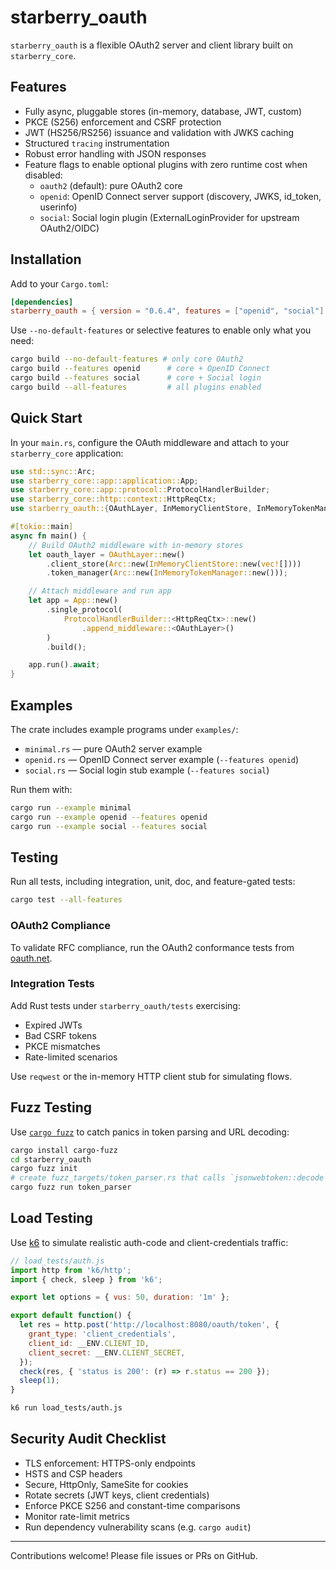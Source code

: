 # starberry_oauth

`starberry_oauth` is a flexible OAuth2 server and client library built on `starberry_core`.

## Features

- Fully async, pluggable stores (in-memory, database, JWT, custom)
- PKCE (S256) enforcement and CSRF protection
- JWT (HS256/RS256) issuance and validation with JWKS caching
- Structured `tracing` instrumentation
- Robust error handling with JSON responses
- Feature flags to enable optional plugins with zero runtime cost when disabled:
  - `oauth2` (default): pure OAuth2 core
  - `openid`: OpenID Connect server support (discovery, JWKS, id_token, userinfo)
  - `social`: Social login plugin (ExternalLoginProvider for upstream OAuth2/OIDC)

## Installation

Add to your `Cargo.toml`:

```toml
[dependencies]
starberry_oauth = { version = "0.6.4", features = ["openid", "social"] }
```

Use `--no-default-features` or selective features to enable only what you need:

```bash
cargo build --no-default-features # only core OAuth2
cargo build --features openid      # core + OpenID Connect
cargo build --features social      # core + Social login
cargo build --all-features         # all plugins enabled
```

## Quick Start

In your `main.rs`, configure the OAuth middleware and attach to your `starberry_core` application:

```rust
use std::sync::Arc;
use starberry_core::app::application::App;
use starberry_core::app::protocol::ProtocolHandlerBuilder;
use starberry_core::http::context::HttpReqCtx;
use starberry_oauth::{OAuthLayer, InMemoryClientStore, InMemoryTokenManager};

#[tokio::main]
async fn main() {
    // Build OAuth2 middleware with in-memory stores
    let oauth_layer = OAuthLayer::new()
        .client_store(Arc::new(InMemoryClientStore::new(vec![])))
        .token_manager(Arc::new(InMemoryTokenManager::new()));

    // Attach middleware and run app
    let app = App::new()
        .single_protocol(
            ProtocolHandlerBuilder::<HttpReqCtx>::new()
                .append_middleware::<OAuthLayer>()
        )
        .build();

    app.run().await;
}
```

## Examples

The crate includes example programs under `examples/`:

- `minimal.rs`    — pure OAuth2 server example
- `openid.rs`     — OpenID Connect server example (`--features openid`)
- `social.rs`     — Social login stub example (`--features social`)

Run them with:

```bash
cargo run --example minimal
cargo run --example openid --features openid
cargo run --example social --features social
```

## Testing

Run all tests, including integration, unit, doc, and feature-gated tests:

```bash
cargo test --all-features
```

### OAuth2 Compliance

To validate RFC compliance, run the OAuth2 conformance tests from [oauth.net](https://oauth.net/2/conformance/).

### Integration Tests

Add Rust tests under `starberry_oauth/tests` exercising:

- Expired JWTs
- Bad CSRF tokens
- PKCE mismatches
- Rate-limited scenarios

Use `reqwest` or the in-memory HTTP client stub for simulating flows.

## Fuzz Testing

Use [`cargo fuzz`](https://github.com/rust-fuzz/cargo-fuzz) to catch panics in token parsing and URL decoding:

```bash
cargo install cargo-fuzz
cd starberry_oauth
cargo fuzz init
# create fuzz_targets/token_parser.rs that calls `jsonwebtoken::decode` with random input
cargo fuzz run token_parser
```

## Load Testing

Use [k6](https://k6.io) to simulate realistic auth-code and client-credentials traffic:

```js
// load_tests/auth.js
import http from 'k6/http';
import { check, sleep } from 'k6';

export let options = { vus: 50, duration: '1m' };

export default function() {
  let res = http.post('http://localhost:8080/oauth/token', {
    grant_type: 'client_credentials',
    client_id: __ENV.CLIENT_ID,
    client_secret: __ENV.CLIENT_SECRET,
  });
  check(res, { 'status is 200': (r) => r.status == 200 });
  sleep(1);
}
```

```bash
k6 run load_tests/auth.js
```

## Security Audit Checklist

- TLS enforcement: HTTPS-only endpoints
- HSTS and CSP headers
- Secure, HttpOnly, SameSite for cookies
- Rotate secrets (JWT keys, client credentials)
- Enforce PKCE S256 and constant-time comparisons
- Monitor rate-limit metrics
- Run dependency vulnerability scans (e.g. `cargo audit`)

---

Contributions welcome! Please file issues or PRs on GitHub. 